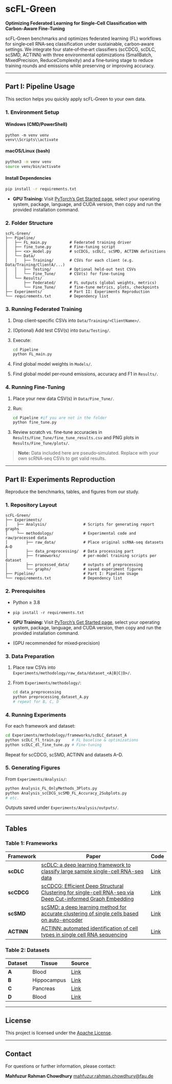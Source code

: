 # scFL-Green

**Optimizing Federated Learning for Single‑Cell Classification with Carbon‑Aware Fine‑Tuning**

scFL‑Green benchmarks and optimizes federated learning (FL) workflows for single‑cell RNA‑seq classification under sustainable, carbon‑aware settings. We integrate four state‑of‑the‑art classifiers (scCDCG, scDLC, scSMD, ACTINN) with three environmental optimizations (SmallBatch, MixedPrecision, ReduceComplexity) and a fine‑tuning stage to reduce training rounds and emissions while preserving or improving accuracy.

---

## Part I: Pipeline Usage

This section helps you quickly apply scFL‑Green to your own data.

### 1. Environment Setup

#### Windows (CMD/PowerShell)

```batch
python -m venv venv
venv\\Scripts\\activate
```

#### macOS/Linux (bash)

```bash
python3 -m venv venv
source venv/bin/activate
```

#### Install Dependencies

```bash
pip install -r requirements.txt
```

* **GPU Training:** Visit [PyTorch’s Get Started page](https://pytorch.org/get-started/locally), select your operating system, package, language, and CUDA version, then copy and run the provided installation command.

### 2. Folder Structure

```
scFL‑Green/
├── Pipeline/
│   ├── FL_main.py          # Federated training driver
│   ├── fine_tune.py        # Fine‑tuning script
│   ├── <x>_model.py        # scCDCG, scDLC, scSMD, ACTINN definitions
│   └── Data/
│   │   ├── Training/       # CSVs for each client (e.g. Data/Training/ClientA/...)
│   │   ├── Testing/        # Optional held‑out test CSVs
│   │   └── Fine_Tune/      # CSV(s) for fine‑tuning
│   └── Results/
│       ├── Federated/      # FL outputs (global weights, metrics)
│       └── Fine_Tune/      # fine‑tune metrics, plots, checkpoints
├── Experiments/            # Part II: Experiments Reproduction
└── requirements.txt        # Dependency list
```

### 3. Running Federated Training

1. Drop client‑specific CSVs into `Data/Training/<ClientName>/`.
2. (Optional) Add test CSV(s) into `Data/Testing/`.
3. Execute:

   ```bash
   cd Pipeline
   python FL_main.py 
   ```
4. Find global model weights in `Models/`.
4. Find global model per‑round emissions, accuracy and F1 in `Results/`.

### 4. Running Fine‑Tuning

1. Place your new data CSV(s) in `Data/Fine_Tune/`.
2. Run:

   ```bash
   cd Pipeline #if you are not in the folder
   python fine_tune.py
   ```
3. Review scratch vs. fine‑tune accuracies in `Results/Fine_Tune/fine_tune_results.csv` and PNG plots in `Results/Fine_Tune/plots/`.

> **Note:** Data included here are pseudo‑simulated. Replace with your own scRNA‑seq CSVs to get valid results.

---

## Part II: Experiments Reproduction

Reproduce the benchmarks, tables, and figures from our study.

### 1. Repository Layout

```
scFL‑Green/
├── Experiments/
│    ├── Analysis/                # Scripts for generating report graphs
│    └── methodology/             # Experimental code and raw/processed data
│        ├── raw_data/            # Place original scRNA‑seq datasets A–D
│        ├── data_preprocessing/  # Data processing part
│        ├── frameworks/          # per‑model training scripts per dataset
│        ├── processed_data/      # outputs of preprocessing
│        └── graphs/              # saved experiment figures
├── Pipeline/                     # Part I: Pipeline Usage
└── requirements.txt              # Dependency list
```

### 2. Prerequisites

* Python ≥ 3.8
* `pip install -r requirements.txt`

* **GPU Training:** Visit [PyTorch’s Get Started page](https://pytorch.org/get-started/locally), select your operating system, package, language, and CUDA version, then copy and run the provided installation command.
* (GPU recommended for mixed‑precision)

### 3. Data Preparation


1. Place raw CSVs into `Experiments/methodology/raw_data/dataset_<A|B|C|D>/`.
2. From `Experiments/methodology/`:

   ```bash
   cd data_preprocessing
   python preprocessing_dataset_A.py
   # repeat for B, C, D
   ```

### 4. Running Experiments

For each framework and dataset:

```bash
cd Experiments/methodology/frameworks/scDLC_dataset_A
python scDLC_fl_train.py     # FL baseline & optimizations
python scDLC_dl_fine_tune.py # Fine‑tuning
```

Repeat for scCDCG, scSMD, ACTINN and datasets A–D.

### 5. Generating Figures

From `Experiments/Analysis/`:

```bash
python Analysis_FL_OnlyMethods_3Plots.py
python Analysis_scCDCG_scSMD_FL_Accuracy_2Subplots.py
# etc.
```

Outputs saved under `Experiments/Analysis/outputs/`.

---

## Tables

### Table 1: Frameworks

| Framework  | Paper                                                                                                                                                                          | Code                                        |
| ---------- | ------------------------------------------------------------------------------------------------------------------------------------------------------------------------------ | ------------------------------------------- |
| **scDLC**  | [scDLC: a deep learning framework to classify large sample single-cell RNA-seq data](https://pubmed.ncbi.nlm.nih.gov/35831808/)                                                | [Link](https://github.com/scDLC-code/scDLC) |
| **scCDCG** | [scCDCG: Efficient Deep Structural Clustering for single-cell RNA-seq via Deep Cut-informed Graph Embedding](https://arxiv.org/abs/2404.06167)                                 | [Link](https://github.com/XPgogogo/scCDCG)  |
| **scSMD**  | [scSMD: a deep learning method for accurate clustering of single cells based on auto-encoder](https://bmcbioinformatics.biomedcentral.com/articles/10.1186/s12859-025-06047-x) | [Link](https://github.com/xiaoxuc/scSMD)    |
| **ACTINN** | [ACTINN: automated identification of cell types in single cell RNA sequencing](https://academic.oup.com/bioinformatics/article/36/2/533/5540320)                               | [Link](https://github.com/mafeiyang/ACTINN) |


### Table 2: Datasets

| Dataset | Tissue      | Source                                                                                               |
| ------- | ----------- | ---------------------------------------------------------------------------------------------------- |
| **A**   | Blood       | [Link](https://cellxgene.cziscience.com/collections/0aab20b3-c30c-4606-bd2e-d20dae739c45)            |
| **B**   | Hippocampus | [Link](https://github.com/scDLC-code/scDLC/releases/tag/Data)                                        |
| **C**   | Pancreas    | [Link](https://github.com/scDLC-code/scDLC/releases/tag/Data)                                        |
| **D**   | Blood       | [Link](https://cellxgene.cziscience.com/collections/e1a9ca56-f2ee-435d-980a-4f49ab7a952b?utm_source) |


---



## License

This project is licensed under the [Apache License](LICENSE).

---

## Contact

For questions or further information, please contact:

**Mahfuzur Rahman Chowdhury**
[mahfuzur.rahman.chowdhury@fau.de](mailto:mahfuzur.rahman.chowdhury@fau.de)


